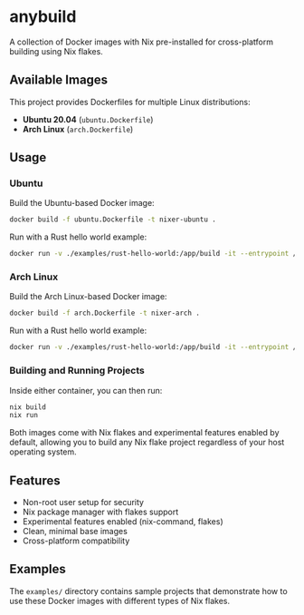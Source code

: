# anybuild

A collection of Docker images with Nix pre-installed for cross-platform building using Nix flakes.

## Available Images

This project provides Dockerfiles for multiple Linux distributions:

- **Ubuntu 20.04** (`ubuntu.Dockerfile`)
- **Arch Linux** (`arch.Dockerfile`)

## Usage

### Ubuntu

Build the Ubuntu-based Docker image:
```bash
docker build -f ubuntu.Dockerfile -t nixer-ubuntu .
```

Run with a Rust hello world example:
```bash
docker run -v ./examples/rust-hello-world:/app/build -it --entrypoint /bin/bash nixer-ubuntu
```

### Arch Linux

Build the Arch Linux-based Docker image:
```bash
docker build -f arch.Dockerfile -t nixer-arch .
```

Run with a Rust hello world example:
```bash
docker run -v ./examples/rust-hello-world:/app/build -it --entrypoint /bin/bash nixer-arch
```

### Building and Running Projects

Inside either container, you can then run:
```bash
nix build
nix run
```

Both images come with Nix flakes and experimental features enabled by default, allowing you to build any Nix flake project regardless of your host operating system.

## Features

- Non-root user setup for security
- Nix package manager with flakes support
- Experimental features enabled (nix-command, flakes)
- Clean, minimal base images
- Cross-platform compatibility

## Examples

The `examples/` directory contains sample projects that demonstrate how to use these Docker images with different types of Nix flakes.